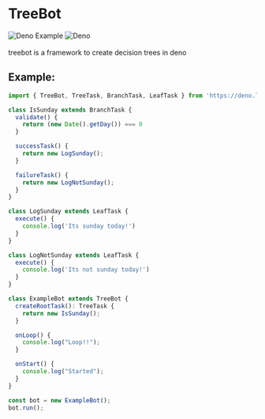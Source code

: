 # TreeBot
![Deno Example](https://github.com/TanishShinde/TreeBot/workflows/Deno%20Example/badge.svg?branch=master)
![Deno](https://github.com/TanishShinde/TreeBot/workflows/Deno/badge.svg)
<br><br>
treebot is a framework to create decision trees in deno

## Example:
```typescript
import { TreeBot, TreeTask, BranchTask, LeafTask } from 'https://deno.land/x/treebot/mod.ts'

class IsSunday extends BranchTask {
  validate() {
    return (new Date().getDay()) === 0
  }

  successTask() {
    return new LogSunday();
  }

  failureTask() {
    return new LogNotSunday();
  }
}

class LogSunday extends LeafTask {
  execute() {
    console.log('Its sunday today!')
  }
}

class LogNotSunday extends LeafTask {
  execute() {
    console.log('Its not sunday today!')
  }
}

class ExampleBot extends TreeBot {
  createRootTask(): TreeTask {
    return new IsSunday();
  }

  onLoop() {
    console.log("Loop!!");
  }

  onStart() {
    console.log("Started");
  }
}

const bot = new ExampleBot();
bot.run();
```
